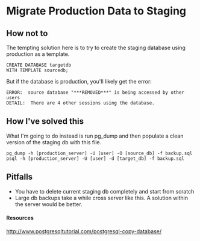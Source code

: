 # Migrate Production Data to Staging

## How not to
The tempting solution here is to try to create the staging database using production as a template.
```
CREATE DATABASE targetdb 
WITH TEMPLATE sourcedb;
```

But if the database is production, you'll likely get the error:
```
ERROR:  source database "***REMOVED***" is being accessed by other users
DETAIL:  There are 4 other sessions using the database.
```

## How I've solved this
What I'm going to do instead is run pg_dump and then populate a clean version of the staging db with this file.
```
pg_dump -h [production_server] -U [user] -O [source_db] -f backup.sql
psql -h [production_server] -U [user] -d [target_db] -f backup.sql
```

## Pitfalls
- You have to delete current staging db completely and start from scratch
- Large db backups take a while cross server like this. A solution within the server would be better.

#### Resources
http://www.postgresqltutorial.com/postgresql-copy-database/